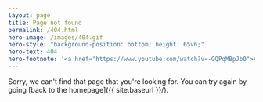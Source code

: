 ```yaml
---
layout: page
title: Page not found
permalink: /404.html
hero-image: /images/404.gif
hero-style: "background-position: bottom; height: 65vh;"
hero-text: 404
hero-footnote: '<a href="https://www.youtube.com/watch?v=-GQPqMBpJb0">Video credit: TranquilMVMT</a>'
---
```


Sorry, we can't find that page that you're looking for. You can try again by going [back to the homepage]({{ site.baseurl }}/).

